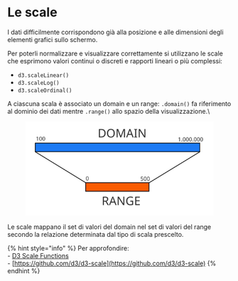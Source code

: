 # Le scale

I dati difficilmente corrispondono già alla posizione e alle dimensioni degli elementi grafici sullo schermo.

Per poterli normalizzare e visualizzare correttamente si utilizzano le scale che esprimono valori continui o discreti e rapporti lineari o più complessi:

* `d3.scaleLinear()`
* `d3.scaleLog()`
* `d3.scaleOrdinal()`

A ciascuna scala è associato un domain e un range: `.domain()` fa riferimento al dominio dei dati mentre `.range()` allo spazio della visualizzazione.\


<figure><img src="../../.gitbook/assets/domain-range.svg" alt=""><figcaption></figcaption></figure>

Le scale mappano il set di valori del domain nel set di valori del range secondo la relazione determinata dal tipo di scala prescelto.

{% hint style="info" %}
Per approfondire:\
\- [D3 Scale Functions](https://www.d3indepth.com/scales/)\
\- [https://github.com/d3/d3-scale](https://github.com/d3/d3-scale)
{% endhint %}
